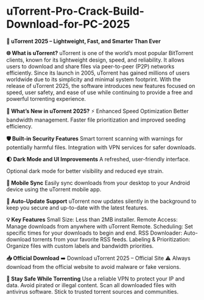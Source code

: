 # uTorrent-Pro-Crack-Build-Download-for-PC-2025

**🚀 uTorrent 2025 – Lightweight, Fast, and Smarter Than Ever**

**🌐 What is uTorrent?**
uTorrent is one of the world’s most popular BitTorrent clients, known for its lightweight design, speed, and reliability. It allows users to download and share files via peer-to-peer (P2P) networks efficiently. Since its launch in 2005, uTorrent has gained millions of users worldwide due to its simplicity and minimal system footprint. With the release of uTorrent 2025, the software introduces new features focused on speed, user safety, and ease of use while continuing to provide a free and powerful torrenting experience.

**🚀 What’s New in uTorrent 2025?**
⚡ Enhanced Speed Optimization
Better bandwidth management.
Faster file prioritization and improved seeding efficiency.

**🛡️ Built-in Security Features**
Smart torrent scanning with warnings for potentially harmful files.
Integration with VPN services for safer downloads.

**🌓 Dark Mode and UI Improvements**
A refreshed, user-friendly interface.

Optional dark mode for better visibility and reduced eye strain.

**📱 Mobile Sync**
Easily sync downloads from your desktop to your Android device using the uTorrent mobile app.

**🔄 Auto-Update Support**
uTorrent now updates silently in the background to keep you secure and up-to-date with the latest features.

**💡 Key Features**
Small Size: Less than 2MB installer.
Remote Access: Manage downloads from anywhere with uTorrent Remote.
Scheduling: Set specific times for your downloads to begin and end.
RSS Downloader: Auto-download torrents from your favorite RSS feeds.
Labeling & Prioritization: Organize files with custom labels and bandwidth priorities.

**📥 Official Download**
➡️ Download uTorrent 2025 – Official Site
⚠️ Always download from the official website to avoid malware or fake versions.

**🔐 Stay Safe While Torrenting**
Use a reliable VPN to protect your IP and data.
Avoid pirated or illegal content.
Scan all downloaded files with antivirus software.
Stick to trusted torrent sources and communities.
